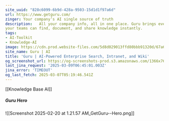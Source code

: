 ```yaml
---
site_uuid: "828c6099-6b9d-428a-9503-15d1d1f97a6d"
url: https://www.getguru.com/
zinger: Your company’s AI single source of truth
description:   All your company info, all in one place. Guru brings everything together so
your teams can find, document, and share knowledge instantly.
tags:
- AI-Toolkit
- Knowledge-AI
image: https://cdn.prod.website-files.com/5d8d029013ffd80bbb91320d/67a65c0c4ad3942cc0631529_OG-1%20(2).avif
site_name: Guru | AI
title: 'Guru | AI-Powered Enterprise Search, Intranet, and Wiki'
og_screenshot_url: https://og-screenshots-prod.s3.amazonaws.com/1366x768/80/false/42a6d83228ad764faf3ae0015e437e78dbdd92f475c9cd4fd5814e37cde8aaca.jpeg
last_jina_request: '2025-03-09T06:45:01.003Z'
jina_error: 'TIMEOUT'
og_last_fetch: 2025-03-07T05:19:46.541Z
---
```

[[Knowledge Base AI]]

##### Guru Hero
![[Screenshot 2025-02-20 at 1.21.57 AM_GetGuru--Hero.png]]
